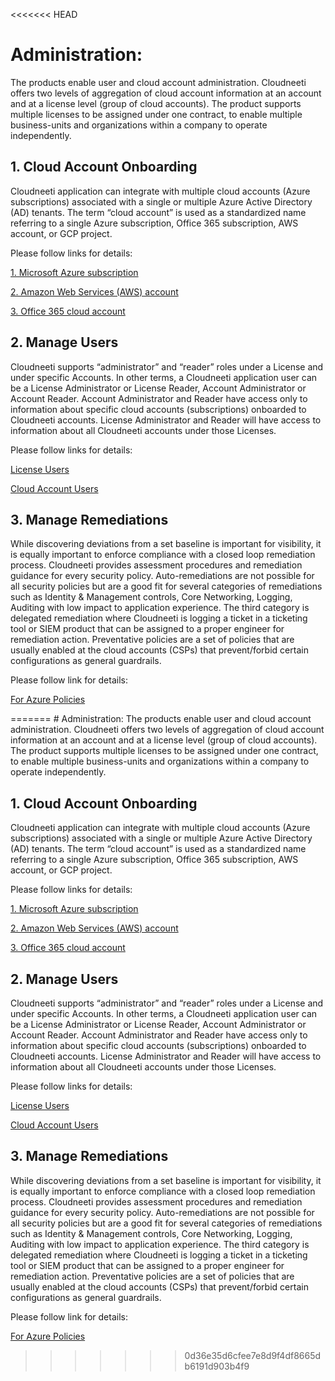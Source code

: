 <<<<<<< HEAD
# Administration: 
The products enable user and cloud account administration. Cloudneeti offers two levels of aggregation of cloud account information at an account and at a license level (group of cloud accounts). The product supports multiple licenses to be assigned under one contract, to enable multiple business-units and organizations within a company to operate independently.

## 1. Cloud Account Onboarding

Cloudneeti application can integrate with multiple cloud accounts (Azure subscriptions) associated with a single or multiple Azure Active Directory (AD) tenants. The term “cloud account” is used as a standardized name referring to a single Azure subscription, Office 365 subscription, AWS account, or GCP project. 

Please follow links for details:

[1. Microsoft Azure subscription](../azureSubscriptions/)

[2. Amazon Web Services (AWS) account](../amazonWebServiceAccounts/)

[3. Office 365 cloud account](../office365Subscriptions/)


## 2. Manage Users
Cloudneeti supports “administrator” and “reader” roles under a License and under specific Accounts. In other terms, a Cloudneeti application user can be a License Administrator or License Reader, Account Administrator or Account Reader. Account Administrator and Reader have access only to information about specific cloud accounts (subscriptions) onboarded to Cloudneeti accounts. License Administrator and Reader will have access to information about all Cloudneeti accounts under those Licenses.

Please follow links for details:

[License Users](https://cloudneeti.github.io/Cloudneeti_SaaS_Docs/administratorGuide/licenseUsers/)

[Cloud Account Users](https://cloudneeti.github.io/Cloudneeti_SaaS_Docs/administratorGuide/cloudAccountUsers/)

## 3. Manage Remediations
While discovering deviations from a set baseline is important for visibility, it is equally important to enforce compliance with a closed loop remediation process. Cloudneeti provides assessment procedures and remediation guidance for every security policy. Auto-remediations are not possible for all security policies but are a good fit for several categories of remediations such as Identity & Management controls, Core Networking, Logging, Auditing with low impact to application experience. The third category is delegated remediation where Cloudneeti is logging a ticket in a ticketing tool or SIEM product that can be assigned to a proper engineer for remediation action. Preventative policies are a set of policies that are usually enabled at the cloud accounts (CSPs) that prevent/forbid certain configurations as general guardrails.

Please follow link for details:

[For Azure Policies ](https://cloudneeti.github.io/Cloudneeti_SaaS_Docs/administratorGuide/forAzurePolicies/)








=======
﻿# Administration: 
The products enable user and cloud account administration. Cloudneeti offers two levels of aggregation of cloud account information at an account and at a license level (group of cloud accounts). The product supports multiple licenses to be assigned under one contract, to enable multiple business-units and organizations within a company to operate independently.

## 1. Cloud Account Onboarding

Cloudneeti application can integrate with multiple cloud accounts (Azure subscriptions) associated with a single or multiple Azure Active Directory (AD) tenants. The term “cloud account” is used as a standardized name referring to a single Azure subscription, Office 365 subscription, AWS account, or GCP project. 

Please follow links for details:

[1. Microsoft Azure subscription](../azureSubscriptions/)

[2. Amazon Web Services (AWS) account](../amazonWebServiceAccounts/)

[3. Office 365 cloud account](../office365Subscriptions/)


## 2. Manage Users
Cloudneeti supports “administrator” and “reader” roles under a License and under specific Accounts. In other terms, a Cloudneeti application user can be a License Administrator or License Reader, Account Administrator or Account Reader. Account Administrator and Reader have access only to information about specific cloud accounts (subscriptions) onboarded to Cloudneeti accounts. License Administrator and Reader will have access to information about all Cloudneeti accounts under those Licenses.

Please follow links for details:

[License Users](https://cloudneeti.github.io/Cloudneeti_SaaS_Docs/administratorGuide/licenseUsers/)

[Cloud Account Users](https://cloudneeti.github.io/Cloudneeti_SaaS_Docs/administratorGuide/cloudAccountUsers/)

## 3. Manage Remediations
While discovering deviations from a set baseline is important for visibility, it is equally important to enforce compliance with a closed loop remediation process. Cloudneeti provides assessment procedures and remediation guidance for every security policy. Auto-remediations are not possible for all security policies but are a good fit for several categories of remediations such as Identity & Management controls, Core Networking, Logging, Auditing with low impact to application experience. The third category is delegated remediation where Cloudneeti is logging a ticket in a ticketing tool or SIEM product that can be assigned to a proper engineer for remediation action. Preventative policies are a set of policies that are usually enabled at the cloud accounts (CSPs) that prevent/forbid certain configurations as general guardrails.

Please follow link for details:

[For Azure Policies ](https://cloudneeti.github.io/Cloudneeti_SaaS_Docs/administratorGuide/forAzurePolicies/)









>>>>>>> 0d36e35d6cfee7e8d9f4df8665db6191d903b4f9
